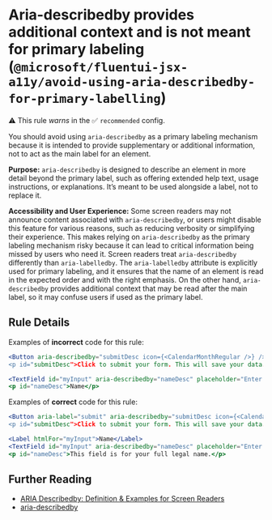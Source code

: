 # Aria-describedby provides additional context and is not meant for primary labeling (`@microsoft/fluentui-jsx-a11y/avoid-using-aria-describedby-for-primary-labelling`)

<!-- end auto-generated rule header -->

⚠️ This rule _warns_ in the ✅ `recommended` config.

<!-- end auto-generated rule header -->

You should avoid using `aria-describedby` as a primary labeling mechanism because it is intended to provide supplementary or additional information, not to act as the main label for an element.

**Purpose:** `aria-describedby` is designed to describe an element in more detail beyond the primary label, such as offering extended help text, usage instructions, or explanations. It’s meant to be used alongside a label, not to replace it.

**Accessibility and User Experience:** Some screen readers may not announce content associated with `aria-describedby`, or users might disable this feature for various reasons, such as reducing verbosity or simplifying their experience. This makes relying on `aria-describedby` as the primary labeling mechanism risky because it can lead to critical information being missed by users who need it. Screen readers treat `aria-describedby` differently than `aria-labelledby`. The `aria-labelledby` attribute is explicitly used for primary labeling, and it ensures that the name of an element is read in the expected order and with the right emphasis. On the other hand, `aria-describedby` provides additional context that may be read after the main label, so it may confuse users if used as the primary label.

## Rule Details

Examples of **incorrect** code for this rule:

```jsx
<Button aria-describedby="submitDesc icon={<CalendarMonthRegular />} />
<p id="submitDesc">Click to submit your form. This will save your data.</p>
```

```jsx
<TextField id="myInput" aria-describedby="nameDesc" placeholder="Enter your name" />
<p id="nameDesc">Name</p>
```

Examples of **correct** code for this rule:

```jsx
<Button aria-label="submit" aria-describedby="submitDesc icon={<CalendarMonthRegular />} />
<p id="submitDesc">Click to submit your form. This will save your data.</p>
```

```jsx
<Label htmlFor="myInput">Name</Label>
<TextField id="myInput" aria-describedby="nameDesc" placeholder="Enter your name" />
<p id="nameDesc">This field is for your full legal name.</p>
```

## Further Reading

-   [ARIA Describedby: Definition & Examples for Screen Readers](https://accessiblyapp.com/blog/aria-describedby/)
-   [aria-describedby](https://developer.mozilla.org/en-US/docs/Web/Accessibility/ARIA/Attributes/aria-describedby)

